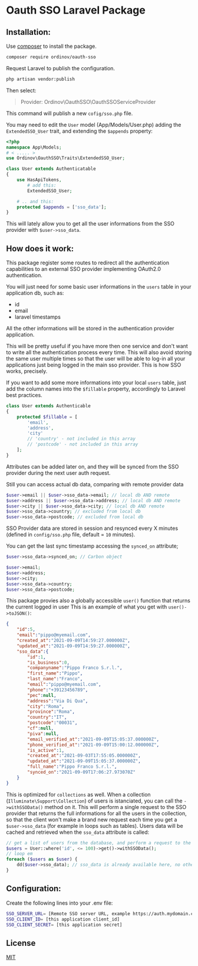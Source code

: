# Oauth SSO Laravel Package

## Installation:

Use [composer](https://getcomposer.org/) to install the package.

```bash
composer require ordinov/oauth-sso
```

Request Laravel to publish the configuration.

```bash
php artisan vendor:publish
```

Then select:

> Provider: Ordinov\OauthSSO\OauthSSOServiceProvider

This command will publish a new `cofig/sso.php` file.

You may need to edit the `User` model (App/Models/User.php) adding the `ExtendedSSO_User` trait, and extending the `$appends` property:
```php
<?php
namespace App\Models;
# < ..... >
use Ordinov\OauthSSO\Traits\ExtendedSSO_User;

class User extends Authenticatable
{
    use HasApiTokens, 
        # add this:
        ExtendedSSO_User;

    # .. and this:
    protected $appends = ['sso_data'];
}
```

This will lately allow you to get all the user informations 
from the SSO provider with `$user->sso_data`.

## How does it work:

This package register some routes to redirect all the authentication capabilities to an external SSO provider implementing OAuth2.0 authentication.

You will just need for some basic user informations in the `users` table in your application db, such as:
- id
- email
- laravel timestamps

All the other informations will be stored in the authentication provider application.

This will be pretty useful if you have more then one service and don't want to write all the authentication process every time. This will also avoid storing the same user multiple times so that the user will be able to log-in all your applications just being logged in the main sso provider. This is how SSO works, precisely.

If you want to add some more informations into your local `users` table, just add the column names into the `$fillable` property, accordingly to Laravel best practices.

```php
class User extends Authenticable
{
    protected $fillable = [
        'email',
        'address',
        'city'
        // 'country' - not included in this array
        // 'postcode' - not included in this array
    ];
}
```
Attributes can be added later on, and they will be synced from the SSO provider during the next user auth request.

Still you can access actual db data, comparing with remote provider data
```php
$user->email || $user->sso_data->email; // local db AND remote
$user->address || $user->sso_data->address; // local db AND remote
$user->city || $user->sso_data->city; // local db AND remote
$user->sso_data->country; // excluded from local db
$user->sso_data->postcode; // excluded from local db
```

SSO Provider data are stored in session and resynced every X minutes (defined in `config/sso.php` file, default = `10` minutes). 

You can get the last sync timestamp accessing the `synced_on` attribute;
```php
$user->sso_data->synced_on; // Carbon object
```

```php
$user->email;
$user->address;
$user->city;
$user->sso_data->country;
$user->sso_data->postcode;
```

This package provies also a globally accessible `user()` function that returns the current logged in user
This is an example of what you get with `user()->toJSON()`:

```json
{
    "id":5,
    "email":"pippo@myemail.com",
    "created_at":"2021-09-09T14:59:27.000000Z",
    "updated_at":"2021-09-09T14:59:27.000000Z",
    "sso_data":{
        "id":1,
        "is_business":0,
        "companyname":"Pippo Franco S.r.l.",
        "first_name":"Pippo",
        "last_name":"Franco",
        "email":"pippo@myemail.com",
        "phone":"+39123456789",
        "pec":null,
        "address":"Via Di Qua",
        "city":"Roma",
        "province":"Roma",
        "country":"IT",
        "postcode":"00031",
        "cf":null,
        "piva":null,
        "email_verified_at":"2021-09-09T15:05:37.000000Z",
        "phone_verified_at":"2021-09-09T15:00:12.000000Z",
        "is_active":1,
        "created_at":"2021-09-03T17:55:05.000000Z",
        "updated_at":"2021-09-09T15:05:37.000000Z",
        "full_name":"Pippo Franco S.r.l.",
        "synced_on":"2021-09-09T17:06:27.973070Z"
    }
}
```

This is optimized for `collections` as well. When a collection (`Illuminate\Support\Collection`) of users is istanciated, you can call the `->withSSOData()` method on it. This will perform a single request to the SSO provider that returns the full informations for all the users in the collection, so that the client won't make a brand new request each time you get a `$user->sso_data` (for example in loops such as tables). Users data will be cached and retrieved when the `sso_data` attribute is called:
```php
// get a list of users from the database, and perform a request to the SSO provider to fetch all those users informations.
$users = User::where('id', <= 100)->get()->withSSOData();
// loop em
foreach ($users as $user) {
    dd($user->sso_data); // sso_data is already available here, no other requests are fired to the SSO provider.
}
```

## Configuration:
Create the following lines into your .env file:

```bash
SSO_SERVER_URL= [Remote SSO server URL, example https://auth.mydomain.com]
SSO_CLIENT_ID= [this application client_id]
SSO_CLIENT_SECRET= [this application secret]
```

## License
[MIT](https://choosealicense.com/licenses/mit/)
